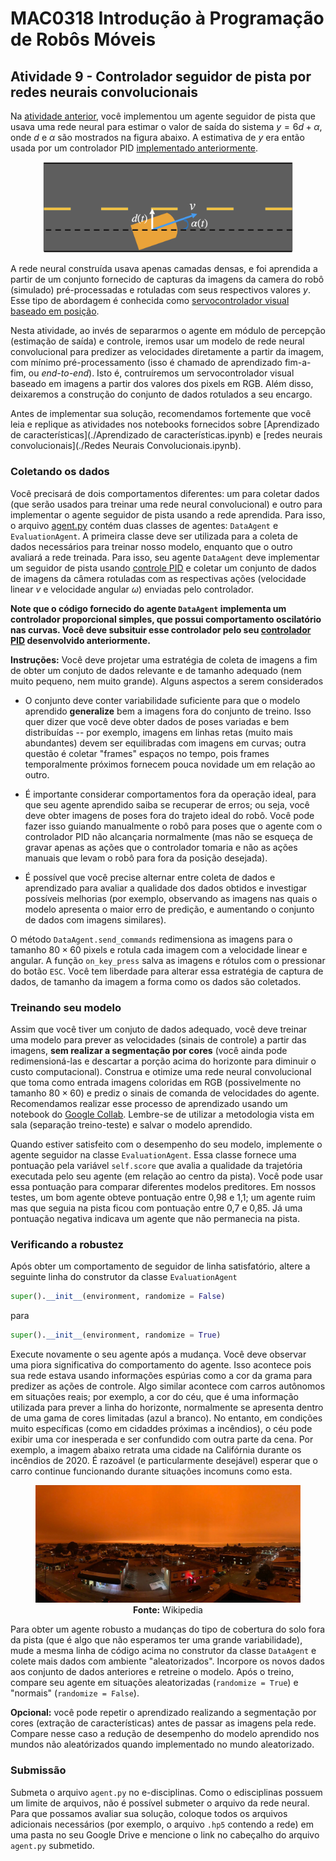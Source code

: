 # MAC0318 Introdução à Programação de Robôs Móveis

## Atividade 9 - Controlador seguidor de pista por redes neurais convolucionais

Na [atividade anterior](../regression/), você implementou um agente seguidor de pista que usava uma rede neural para estimar o valor de saída do sistema $`y=6d+\alpha`$, onde $`d`$ e $`\alpha`$ são mostrados na figura abaixo. A estimativa de $`y`$ era então usada por um controlador PID [implementado anteriormente](./pid-control).

<figure style="text-align: center">
   <img src="img/lane_following2.png" width=400>
</figure>

A rede neural construída usava apenas camadas densas, e foi aprendida a partir de um conjunto fornecido de capturas da imagens da camera do robô (simulado) pré-processadas e rotuladas com seus respectivos valores $`y`$. Esse tipo de abordagem é conhecida como [servocontrolador visual baseado em posição](https://en.wikipedia.org/wiki/Visual_servoing). 

Nesta atividade, ao invés de separarmos o agente em módulo de percepção (estimação de saída) e controle, iremos usar um
modelo de rede neural convolucional para predizer as velocidades diretamente a partir da imagem, com mínimo pré-processamento (isso é chamado de aprendizado fim-a-fim, ou _end-to-end_). Isto é, contruíremos um servocontrolador visual baseado em imagens a partir dos valores dos pixels em RGB. Além disso, deixaremos a construção do conjunto de dados rotulados a seu encargo. 

Antes de implementar sua solução, recomendamos fortemente que você leia e replique as atividades nos notebooks fornecidos sobre [Aprendizado de características](./Aprendizado de características.ipynb) e [redes neurais convolucionais](./Redes Neurais Convolucionais.ipynb).

### Coletando os dados

Você precisará de dois comportamentos diferentes: um para coletar dados (que serão usados para treinar uma rede neural convolucional) e outro para implementar o agente seguidor de pista usando a rede aprendida. Para isso, o arquivo [agent.py](./agent.py) contém duas classes de agentes: `DataAgent` e `EvaluationAgent`. A primeira classe deve ser utilizada para a coleta de dados necessários para treinar nosso
modelo, enquanto que o outro avaliará a rede treinada. Para isso, seu agente `DataAgent` deve implementar um seguidor de pista usando [controle PID](../pid-control) e coletar um conjunto de dados de imagens da câmera rotuladas com as respectivas ações (velocidade linear $`v`$ e velocidade angular $`\omega`$) enviadas pelo controlador.

**Note que o código fornecido do agente `DataAgent` implementa um controlador proporcional simples, que possui comportamento oscilatório nas curvas. Você deve subsituir esse controlador pelo seu [controlador PID](../pid-control) desenvolvido anteriormente.**


**Instruções:** Você deve projetar uma estratégia de coleta de imagens a fim de obter um conjuto de dados relevante e de tamanho adequado (nem muito pequeno, nem muito grande). Alguns aspectos a serem considerados

- O conjunto deve conter variabilidade suficiente para que o modelo aprendido **generalize** bem a imagens fora do conjunto de treino. Isso quer dizer que você deve obter dados de poses variadas e bem distribuídas -- por exemplo, imagens em linhas retas (muito mais abundantes) devem ser equilibradas com imagens em curvas; outra questão é coletar "frames" espaços no tempo, pois frames temporalmente próximos fornecem pouca novidade um em relação ao outro.

- É importante considerar comportamentos fora da operação ideal, para que seu agente aprendido saiba se recuperar de erros; ou seja, você deve obter imagens de poses fora do trajeto ideal do robô. Você pode fazer isso guiando manualmente o robô para poses que o agente com o controlador PID 
não alcançaria normalmente (mas não se esqueça de gravar apenas as ações que o controlador tomaria e
não as ações manuais que levam o robô para fora da posição desejada).

- É possível que você precise alternar entre coleta de dados e aprendizado para avaliar a qualidade dos dados obtidos e investigar possíveis melhorias (por exemplo, observando as imagens nas quais o modelo apresenta o maior erro de predição, e aumentando o conjunto de dados com imagens similares).

O método `DataAgent.send_commands` redimensiona as imagens para o tamanho $`80\times 60`$ pixels e rotula cada
imagem com a velocidade linear e angular. A função `on_key_press` salva as imagens e rótulos com o pressionar do botão `ESC`.
Você tem liberdade para alterar essa estratégia de captura de dados, de tamanho da imagem a forma como os dados são coletados.

### Treinando seu modelo

Assim que você tiver um conjuto de dados adequado, você deve treinar uma modelo para prever as velocidades (sinais de controle) a partir das imagens, **sem realizar a segmentação por cores** (você ainda pode redimensioná-las e descartar a porção acima do horizonte para diminuir o custo computacional). 
Construa e otimize uma rede neural convolucional que toma como entrada imagens coloridas em RGB (possivelmente no tamanho $`80 \times 60`$) e prediz o sinais de comanda de velocidades do agente. Recomendamos realizar esse processo de aprendizado usando um notebook do [Google Collab](http://colab.research.google.com/). Lembre-se de utilizar a metodologia vista em sala (separação treino-teste) e salvar o modelo aprendido.

Quando estiver satisfeito com o desempenho do seu modelo, implemente o agente seguidor na classe `EvaluationAgent`.
Essa classe fornece uma pontuação pela variável `self.score` que avalia a qualidade da trajetória executada pelo seu agente (em relação ao centro da pista). Você pode usar essa pontuação para comparar diferentes modelos preditores. Em nossos testes, um bom agente obteve pontuação entre 0,98 e 1,1; um agente ruim mas que seguia na pista ficou com pontuação entre 0,7 e 0,85. Já uma pontuação negativa indicava um agente que não permanecia na pista.

### Verificando a robustez

Após obter um comportamento de seguidor de linha satisfatório, altere a seguinte linha do construtor da classe `EvaluationAgent`

```python
super().__init__(environment, randomize = False)
```

para

```python
super().__init__(environment, randomize = True)
```

Execute novamente o seu agente após a mudança. Você deve observar uma piora significativa do comportamento do agente.
Isso acontece pois sua rede estava usando informações espúrias como a cor da grama para predizer as ações de controle. 
Algo similar acontece com carros autônomos em situações reais; por exemplo, a cor do céu, que é uma informação utilizada para prever a linha do horizonte, normalmente se apresenta dentro de uma gama de cores limitadas (azul a branco). No entanto, em condições muito específicas (como em cidaddes próximas a incêndios), o céu pode exibir uma cor inesperada e ser confundido com outra parte da cena. Por exemplo, a imagem abaixo 
retrata uma cidade na Califórnia durante os incêndios de 2020. É razoável (e particularmente
desejável) esperar que o carro continue funcionando durante situações incomuns como esta.

<figure>
  <div style="text-align:center;">
  <img src="img/fire.jpg" alt="Incêndio na Califórnia." width="600px">
  <figcaption><b>Fonte:</b> Wikipedia</figcaption>
  </div>
</figure>

Para obter um agente robusto a mudanças do tipo de cobertura do solo fora da pista (que é algo que não esperamos ter uma grande variabilidade), mude a mesma linha de código acima no construtor da classe `DataAgent` e colete mais dados com ambiente "aleatorizados". 
Incorpore os novos dados aos conjunto de dados anteriores e retreine o modelo. 
Após o treino, compare seu agente em situações aleatorizadas (`randomize = True`) e "normais" (`randomize = False`).

**Opcional:** você pode repetir o aprendizado realizando a segmentação por cores (extração de características) antes de passar as imagens pela rede. Compare nesse caso a redução de desempenho do modelo aprendido nos mundos não aleatórizados quando implementado no mundo aleatorizado. 

### Submissão

Submeta o arquivo `agent.py` no e-disciplinas. Como o edisciplinas possuem um limite de arquivos, não é possível submeter o arquivo da rede neural. Para que possamos avaliar sua solução, coloque todos os arquivos adicionais necessários (por exemplo, o arquivo `.hp5` contendo a rede) em uma pasta no seu Google Drive e mencione o link no cabeçalho do arquivo `agent.py` submetido.

